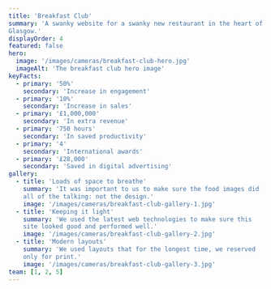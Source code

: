 ```yaml
---
title: 'Breakfast Club'
summary: 'A swanky website for a swanky new restaurant in the heart of
Glasgow.'
displayOrder: 4
featured: false
hero:
  image: '/images/cameras/breakfast-club-hero.jpg'
  imageAlt: 'The breakfast club hero image'
keyFacts:
  - primary: '50%'
    secondary: 'Increase in engagement'
  - primary: '10%'
    secondary: 'Increase in sales'
  - primary: '£1,000,000'
    secondary: 'In extra revenue'
  - primary: '750 hours'
    secondary: 'In saved productivity'
  - primary: '4'
    secondary: 'International awards'
  - primary: '£28,000'
    secondary: 'Saved in digital advertising'
gallery:
  - title: 'Loads of space to breathe'
    summary: 'It was important to us to make sure the food images did
    all of the talking: not the design.'
    image: '/images/cameras/breakfast-club-gallery-1.jpg'
  - title: 'Keeping it light'
    summary: 'We used the latest web technologies to make sure this
    site looked good and performed well.'
    image: '/images/cameras/breakfast-club-gallery-2.jpg'
  - title: 'Modern layouts'
    summary: 'We used layouts that for the longest time, we reserved
    only for print.'
    image: '/images/cameras/breakfast-club-gallery-3.jpg'
team: [1, 2, 5]
---
```

